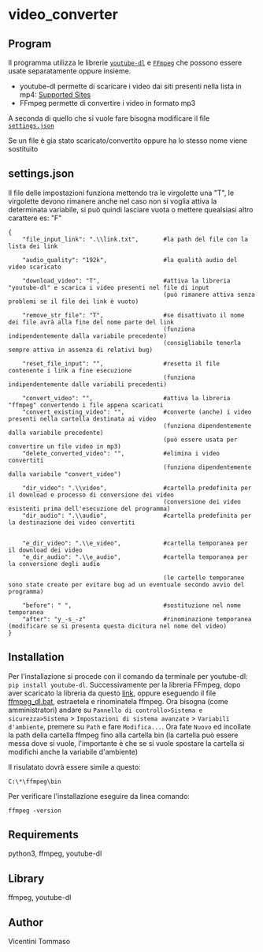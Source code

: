 ﻿# video_converter

## Program

Il programma utilizza le librerie [`youtube-dl`](https://github.com/ytdl-org/youtube-dl) e [`FFmpeg`](https://github.com/FFmpeg) che possono essere usate separatamente oppure insieme.

* youtube-dl permette di scaricare i video dai siti presenti nella lista in mp4: [Supported Sites](https://ytdl-org.github.io/youtube-dl/supportedsites.html) 
* FFmpeg permette di convertire i video in formato mp3

A seconda di quello che si vuole fare bisogna modificare il file [`settings.json`](.\bin\settings.json)

Se un file è gia stato scaricato/convertito oppure ha lo stesso nome viene sostituito

## settings.json
Il file delle impostazioni funziona mettendo tra le virgolette una "T", le virgolette devono rimanere anche nel caso non si voglia attiva la determinata variabile, si può quindi lasciare vuota o mettere quealsiasi altro carattere es: "F"

	{
		"file_input_link": ".\\link.txt",		#la path del file con la lista dei link

		"audio_quality": "192k",				#la qualità audio del video scaricato

		"download_video": "T",					#attiva la libreria "youtube-dl" e scarica i video presenti nel file di input
												(può rimanere attiva senza problemi se il file dei link è vuoto)

		"remove_str_file": "T",					#se disattivato il nome dei file avrà alla fine del nome parte del link
												(funziona indipendentemente dalla variabile precedente)
												(consigliabile tenerla sempre attiva in assenza di relativi bug)

		"reset_file_input": "",					#resetta il file contenente i link a fine esecuzione
												(funziona indipendentemente dalle variabili precedenti)

		"convert_video": "",					#attiva la libreria "ffmpeg" convertendo i file appena scaricati
		"convert_existing_video": "",			#converte (anche) i video presenti nella cartella destinata ai video
												(funziona dipendentemente dalla variabile precedente)
												(può essere usata per convertire un file video in mp3)
		"delete_converted_video": "",			#elimina i video convertiti
												(funziona dipendentemente dalla variabile "convert_video")

		"dir_video": ".\\video",				#cartella predefinita per il download e processo di conversione dei video
												(conversione dei video esistenti prima dell'esecuzione del programma)
		"dir_audio": ".\\audio",				#cartella predefinita per la destinazione dei video convertiti

		
		"e_dir_video": ".\\e_video",			#cartella temporanea per il download dei video
		"e_dir_audio": ".\\e_audio",			#cartella temporanea per la conversione degli audio

												(le cartelle temporanee sono state create per evitare bug ad un eventuale secondo avvio del programma)

		"before": " ",							#sostituzione nel nome temporanea
		"after": "y_-s_-z"						#rinominazione temporanea (modificare se si presenta questa dicitura nel nome del video)
	}

## Installation
Per l'installazione si procede con il comando da terminale per youtube-dl: `pip install youtube-dl`.
Successivamente per la libreria FFmpeg, dopo aver scaricato la libreria da questo [link](https://www.gyan.dev/ffmpeg/builds/ffmpeg-git-full.7z), oppure eseguendo il file [ffmpeg_dl.bat](\ffmpeg_dl.bat), estraetela e rinominatela ffmpeg. Ora bisogna (come amministratori) andare su `Pannello di controllo>Sistema e sicurezza>Sistema` > `Impostazioni di sistema avanzate` > `Variabili d'ambiente`, premere su `Path` e fare `Modifica...`. Ora fate `Nuovo` ed incollate la path della cartella ffmpeg fino alla cartella bin (la cartella può essere messa dove si vuole, l'importante è che se si vuole spostare la cartella si modifichi anche la variabile d'ambiente)

Il risulatato dovrà essere simile a questo:

	C:\*\ffmpeg\bin

Per verificare l'installazione eseguire da linea comando:

	ffmpeg -version

## Requirements

python3, ffmpeg, youtube-dl

## Library

ffmpeg, youtube-dl

## Author

Vicentini Tommaso
